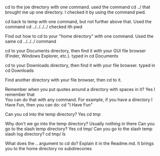 cd to the joe directory with one command.
used the command cd ../ that brought me up one directory. 
I checked it by using the command pwd.

cd back to temp with one command, but not further above that.
Used the command cd ../../../../ checked ith pwd

Find out how to cd to your "home directory" with one command.
Used the same cd ../../../ command

cd to your Documents directory, then find it with your GUI file browser (Finder, Windows Explorer, etc.).
typed in cd Documents

cd to your Downloads directory, then find it with your file browser.
typed in cd Downloads 

Find another directory with your file browser, then cd to it.

Remember when you put quotes around a directory with spaces in it?
Yes I remember that  
You can do that with any command. 
For example, if you have a directory I Have Fun, then you can do: cd "I Have Fun"

Can you cd into the temp directory?
Yes cd tmp

Why don't we go into the temp directory?
Usually nothing in there
Can you go to the slash temp directory?
Yes cd tmp/
Can you go to the slash temp slash log directory?
cd tmp/ ls

What does the .. argument to cd do?  Explain it in the Readme.md.
It brings you to the home directory no subdirecories
